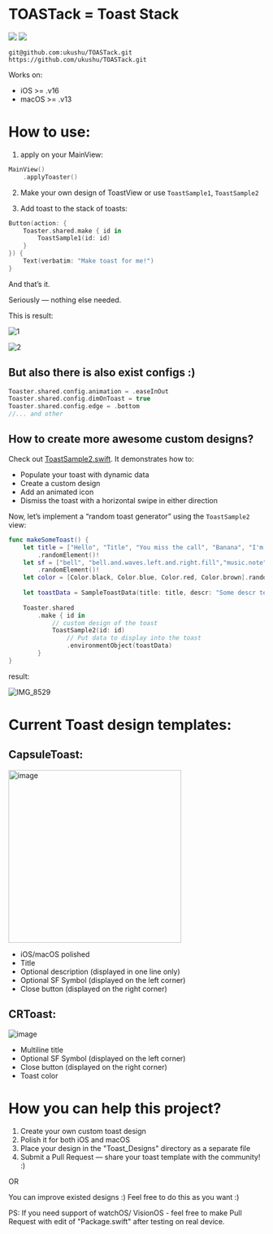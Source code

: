 # TOASTack = Toast Stack
[![](https://img.shields.io/endpoint?url=https%3A%2F%2Fswiftpackageindex.com%2Fapi%2Fpackages%2Fukushu%2FTOASTack%2Fbadge%3Ftype%3Dswift-versions)](https://swiftpackageindex.com/ukushu/TOASTack)
[![](https://img.shields.io/endpoint?url=https%3A%2F%2Fswiftpackageindex.com%2Fapi%2Fpackages%2Fukushu%2FTOASTack%2Fbadge%3Ftype%3Dplatforms)](https://swiftpackageindex.com/ukushu/TOASTack)


```
git@github.com:ukushu/TOASTack.git
https://github.com/ukushu/TOASTack.git
```

Works on:
* iOS >= .v16
* macOS >= .v13


# How to use:
1) apply on your MainView:
```swift
MainView()
    .applyToaster()
```

2) Make your own design of ToastView or use `ToastSample1`, `ToastSample2`

3) Add toast to the stack of toasts:
```swift
Button(action: {
    Toaster.shared.make { id in
        ToastSample1(id: id)
    }
}) {
    Text(verbatim: "Make toast for me!")
}
```

And that’s it.

Seriously — nothing else needed.

This is result:

![1](https://github.com/user-attachments/assets/cc50cab2-c00a-4e9a-ade0-115fdcd239db)

![2](https://github.com/user-attachments/assets/f759cb22-3b89-446a-8e40-2ec3a64a1cd8)




## But also there is also exist configs :)

```swift
Toaster.shared.config.animation = .easeInOut
Toaster.shared.config.dimOnToast = true
Toaster.shared.config.edge = .bottom
//... and other
```

## How to create more awesome custom designs?

Check out [ToastSample2.swift](https://github.com/ukushu/TOASTack/blob/main/Sources/TOAStack/Toast_Designs/Samples/ToastSample2.swift). It demonstrates how to:
* Populate your toast with dynamic data
* Create a custom design
* Add an animated icon
* Dismiss the toast with a horizontal swipe in either direction

Now, let’s implement a “random toast generator” using the `ToastSample2` view:

```swift
func makeSomeToast() {
    let title = ["Hello", "Title", "You miss the call", "Banana", "I'm waiting for you", "Why so sad?"]
        .randomElement()!
    let sf = ["bell", "bell.and.waves.left.and.right.fill","music.note","exclamationmark.3","exclamationmark.shield"]
        .randomElement()!
    let color = [Color.black, Color.blue, Color.red, Color.brown].randomElement()!
    
    let toastData = SampleToastData(title: title, descr: "Some descr text blablabla bla", sfSymbol: sf, color: color)
    
    Toaster.shared
        .make { id in
            // custom design of the toast
            ToastSample2(id: id)
                // Put data to display into the toast
                .environmentObject(toastData)
        }
}
```
result:

![IMG_8529](https://github.com/user-attachments/assets/682e0018-419b-4f1e-b76a-8c04c0ce81d4)

# Current Toast design templates:

## CapsuleToast:
<img width="340" alt="image" src="https://github.com/user-attachments/assets/660f98ac-ed21-4acb-9cb8-22eba688fee7" />

* iOS/macOS polished
* Title
* Optional description (displayed in one line only)
* Optional SF Symbol (displayed on the left corner)
* Close button (displayed on the right corner)

## CRToast:
![image](https://github.com/user-attachments/assets/6eae84d9-76dc-463f-94d0-9b03aff38721)
* Multiline title
* Optional SF Symbol (displayed on the left corner)
* Close button (displayed on the right corner)
* Toast color



# How you can help this project?

1) Create your own custom toast design
2) Polish it for both iOS and macOS
3) Place your design in the "Toast_Designs" directory as a separate file
4) Submit a Pull Request — share your toast template with the community! :)

OR

You can improve existed designs :) Feel free to do this as you want :)


PS: If you need support of watchOS/ VisionOS - feel free to make Pull Request with edit of "Package.swift" after testing on real device.


